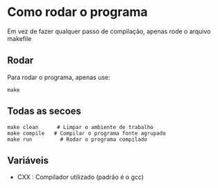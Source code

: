 # Como rodar o programa

Em vez de fazer qualquer passo de compilação, apenas rode o arquivo makefile

## Rodar

Para rodar o programa, apenas use:

```
make
```

## Todas as secoes

``` 
make clean      # Limpar o ambiente de trabalho
make compile   # Compilar o programa fonte agrupado
make run         # Rodar o programa compilado
```

## Variáveis

* CXX : Compilador utilizado (padrão é o gcc)

